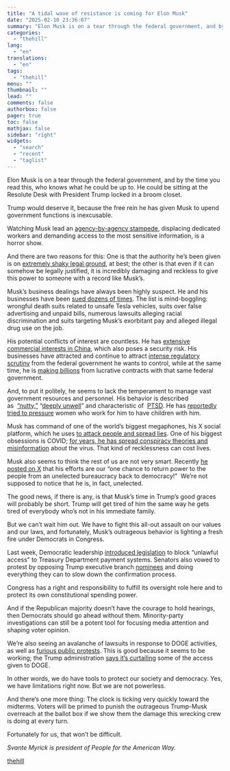 ```yaml
---
title: "A tidal wave of resistance is coming for Elon Musk"
date: "2025-02-10 23:36:07"
summary: "Elon Musk is on a tear through the federal government, and by the time you read this, who knows what he could be up to. He could be sitting at the Resolute Desk with President Trump locked in a broom closet. Trump would deserve it, because the free rein he..."
categories:
  - "thehill"
lang:
  - "en"
translations:
  - "en"
tags:
  - "thehill"
menu: ""
thumbnail: ""
lead: ""
comments: false
authorbox: false
pager: true
toc: false
mathjax: false
sidebar: "right"
widgets:
  - "search"
  - "recent"
  - "taglist"
---
```


Elon Musk is on a tear through the federal government, and by the time you read this, who knows what he could be up to. He could be sitting at the Resolute Desk with President Trump locked in a broom closet.

Trump would deserve it, because the free rein he has given Musk to upend government functions is inexcusable.

Watching Musk lead an [agency-by-agency stampede](https://www.wsj.com/politics/policy/musk-moves-with-lightning-speed-to-exert-control-over-the-government-17c1a79d?mod=WTRN_pos1&cx_testId=3&cx_testVariant=cx_168&cx_artPos=0), displacing dedicated workers and demanding access to the most sensitive information, is a horror show.

And there are two reasons for this: One is that the authority he’s been given is on [extremely shaky legal ground](https://www.washingtonpost.com/business/2025/02/04/elon-musk-government-legal-doge/), at best; the other is that even if it can somehow be legally justified, it is incredibly damaging and reckless to give this power to someone with a record like Musk’s.

Musk’s business dealings have always been highly suspect. He and his businesses have been [sued dozens of times](https://www.mercurynews.com/2024/10/01/all-the-major-legal-battles-elon-musk-and-his-companies-are-facing/). The list is mind-boggling: wrongful death suits related to unsafe Tesla vehicles, suits over false advertising and unpaid bills, numerous lawsuits alleging racial discrimination and suits targeting Musk’s exorbitant pay and alleged illegal drug use on the job.

His potential conflicts of interest are countless. He has [extensive commercial interests in China](https://www.nytimes.com/2024/12/29/opinion/elon-musk-china-classified-secrets-national-security-russia-doge.html), which also poses a security risk. His businesses have attracted and continue to attract [intense regulatory scrutiny](https://www.nytimes.com/2024/10/20/us/politics/elon-musk-federal-agencies-contracts.html) from the federal government he wants to control, while at the same time, he is [making billions](https://www.nytimes.com/2024/10/20/us/politics/elon-musk-federal-agencies-contracts.html) from lucrative contracts with that same federal government.

And, to put it politely, he seems to lack the temperament to manage vast government resources and personnel. His behavior is described as  [“nutty,”](https://www.forbes.com/sites/davidkiley5/2016/07/14/former-employees-talk-about-what-makes-elon-musk-tick/) “[deeply unwell](https://www.news18.com/viral/elon-musks-biographer-claims-he-is-going-mad-and-deeply-unwell-aa-9181056.html)” and characteristic of  [PTSD](https://fortune.com/well/2023/09/17/does-elon-musk-have-ptsd-walter-isaacson-biography/). He has [reportedly tried to pressure](https://www.vanityfair.com/news/story/elon-musk-reportedly-asked-a-spacex-employee-on-multiple-occasions-to-have-his-babies) women who work for him to have children with him.

Musk has command of one of the world’s biggest megaphones, his X social platform, which he uses [to attack people and spread lies](https://www.nytimes.com/2024/09/27/technology/elon-musk-x-posts.html). One of his biggest obsessions is COVID; [for years, he has spread conspiracy theories and misinformation](https://www.forbes.com/sites/anafaguy/2023/07/26/elon-musk-s-increasing-skepticism-of-covid-19-and-vaccines-a-timeline/) about the virus. That kind of recklessness can cost lives.

Musk also seems to think the rest of us are not very smart. Recently [he posted on X](https://x.com/elonmusk/status/1886840365329608708?mx=2) that his efforts are our “one chance to return power to the people from an unelected bureaucracy back to democracy!”  We’re not supposed to notice that he is, in fact, unelected.

The good news, if there is any, is that Musk’s time in Trump’s good graces will probably be short. Trump will get tired of him the same way he gets tired of everybody who’s not in his immediate family.

But we can’t wait him out. We have to fight this all-out assault on our values and our laws, and fortunately, Musk’s outrageous behavior is lighting a fresh fire under Democrats in Congress.

Last week, Democratic leadership [introduced legislation](https://www.dropbox.com/scl/fi/0dvpc15o87wayv7hu71gf/Taxpayer-Data-Protection-Act-Bill-Text.pdf?rlkey=4m0a9of2xbhyl13qsbk15dx74&e=2&st=aezcrbbn&dl=0) to block “unlawful access” to Treasury Department payment systems. Senators also vowed to protest by opposing Trump executive branch [nominees](https://www.nytimes.com/2025/02/05/us/politics/chuck-schumer-democrats-trump-nominees-protest.html) and doing everything they can to slow down the confirmation process.

Congress has a right and responsibility to fulfill its oversight role here and to protect its own constitutional spending power.

And if the Republican majority doesn’t have the courage to hold hearings, then Democrats should go ahead without them. Minority-party investigations can still be a potent tool for focusing media attention and shaping voter opinion.

We’re also seeing an avalanche of lawsuits in response to DOGE activities, as well as [furious public protests](https://www.youtube.com/watch?v=vLNUjQ_CDS8). This is good because it seems to be working; the Trump administration [says it’s curtailing](https://abcnews.go.com/US/judge-weigh-block-doge-accessing-treasury-department-records/story?id=118498817) some of the access given to DOGE.

In other words, we do have tools to protect our society and democracy. Yes, we have limitations right now. But we are not powerless.

And there’s one more thing: The clock is ticking very quickly toward the midterms. Voters will be primed to punish the outrageous Trump-Musk overreach at the ballot box if we show them the damage this wrecking crew is doing at every turn.

Fortunately for us, that won’t be difficult.

*Svante Myrick is president of People for the American Way.*

[thehill](https://thehill.com/opinion/campaign/5134262-musk-government-power-grab/)
